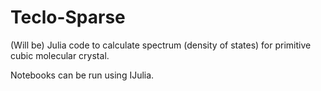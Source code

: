 # Teclo-Sparse

(Will be) Julia code to calculate spectrum (density of states) for primitive cubic molecular crystal.

Notebooks can be run using IJulia.
